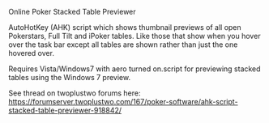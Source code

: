 Online Poker Stacked Table Previewer

AutoHotKey (AHK) script which shows thumbnail previews of all open Pokerstars, Full Tilt and iPoker tables. Like those that show when you hover over the task bar except all tables are shown rather than just the one hovered over.

Requires Vista/Windows7 with aero turned on.script for previewing stacked tables using the Windows 7 preview.

See thread on twoplustwo forums here: https://forumserver.twoplustwo.com/167/poker-software/ahk-script-stacked-table-previewer-918842/
